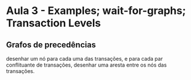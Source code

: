 # Aula 3 - Examples; wait-for-graphs; Transaction Levels

## Grafos de precedências

desenhar um nó para cada uma das transações, e para cada par conflituante de transações, desenhar uma aresta entre os nós das transações.